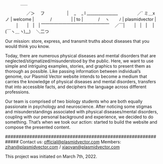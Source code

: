            ＿＿
　　　　　／＞　  フ
　　　　　| 　_　 _ l   ________________
　 　　　／` ミ＿xノ    | welcome       |
　　 　 /　　　 　 |    |  to           |
　　　 /　 ヽ　　 ﾉ     | plasmidvector |
　 　 │　　|　|　|      ⎺⎺⎺⎺⎺⎺⎺⎺⎺⎺⎺⎺⎺⎺⎺⎺
　／￣|　　 |　|　|
　| (￣ヽ＿_ヽ_)__)
　＼二つ 

Our mission: store, express, and transmit truths about diseases that you would think you know. 

Today, there are numerous physical diseases and mental disorders that are neglected/stigmatized/misunderstood by the public. Here, we want to use simple and intriguing examples, stories, and graphics to present them as thorough as possible. 
Like passing information between individual’s genome, our Plasmid Vector website intends to become a medium that carries the knowledge of physical diseases and mental disorders, transfers that into accessible facts, and deciphers the language across different professions.  

Our team is comprised of two biology students who are both equally passionate in psychology and neuroscience. After noticing some stigmas and misunderstandings associated with physical diseases/mental disorders, coupling with our personal background and experience, we decided to do something. That’s when we took our action: started to build the website and compose the presented content. 

#############################################################
Contact us: official@plasmidvector.com
Members: zihan@plasmidvector.com / xiaoyan@plasmidvector.com

This project was initiated on March 7th, 2022. 